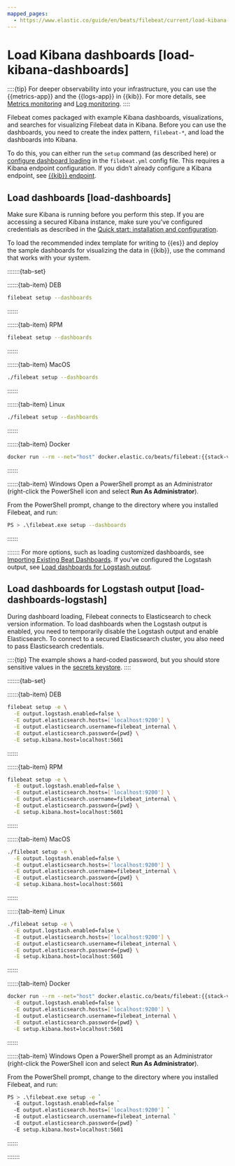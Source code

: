 ```yaml
---
mapped_pages:
  - https://www.elastic.co/guide/en/beats/filebeat/current/load-kibana-dashboards.html
---
```


# Load Kibana dashboards [load-kibana-dashboards]

::::{tip}
For deeper observability into your infrastructure, you can use the {{metrics-app}} and the {{logs-app}} in {{kib}}. For more details, see [Metrics monitoring](docs-content://solutions/observability/infra-and-hosts/analyze-infrastructure-host-metrics.md) and [Log monitoring](docs-content://solutions/observability/logs/explore-logs.md).
::::


Filebeat comes packaged with example Kibana dashboards, visualizations, and searches for visualizing Filebeat data in Kibana. Before you can use the dashboards, you need to create the index pattern, `filebeat-*`, and load the dashboards into Kibana.

To do this, you can either run the `setup` command (as described here) or [configure dashboard loading](/reference/filebeat/configuration-dashboards.md) in the `filebeat.yml` config file. This requires a Kibana endpoint configuration. If you didn’t already configure a Kibana endpoint, see [{{kib}} endpoint](/reference/filebeat/setup-kibana-endpoint.md).


## Load dashboards [load-dashboards]

Make sure Kibana is running before you perform this step. If you are accessing a secured Kibana instance, make sure you’ve configured credentials as described in the [Quick start: installation and configuration](/reference/filebeat/filebeat-installation-configuration.md).

To load the recommended index template for writing to {{es}} and deploy the sample dashboards for visualizing the data in {{kib}}, use the command that works with your system.

:::::::{tab-set}

::::::{tab-item} DEB
```sh
filebeat setup --dashboards
```
::::::

::::::{tab-item} RPM
```sh
filebeat setup --dashboards
```
::::::

::::::{tab-item} MacOS
```sh
./filebeat setup --dashboards
```
::::::

::::::{tab-item} Linux
```sh
./filebeat setup --dashboards
```
::::::

::::::{tab-item} Docker
```sh subs=true
docker run --rm --net="host" docker.elastic.co/beats/filebeat:{{stack-version}} setup --dashboards
```
::::::

::::::{tab-item} Windows
Open a PowerShell prompt as an Administrator (right-click the PowerShell icon and select **Run As Administrator**).

From the PowerShell prompt, change to the directory where you installed Filebeat, and run:

```sh
PS > .\filebeat.exe setup --dashboards
```
::::::

:::::::
For more options, such as loading customized dashboards, see [Importing Existing Beat Dashboards](http://www.elastic.co/guide/en/beats/devguide/master/import-dashboards.md). If you’ve configured the Logstash output, see [Load dashboards for Logstash output](#load-dashboards-logstash).


## Load dashboards for Logstash output [load-dashboards-logstash]

During dashboard loading, Filebeat connects to Elasticsearch to check version information. To load dashboards when the Logstash output is enabled, you need to temporarily disable the Logstash output and enable Elasticsearch. To connect to a secured Elasticsearch cluster, you also need to pass Elasticsearch credentials.

::::{tip}
The example shows a hard-coded password, but you should store sensitive values in the [secrets keystore](/reference/filebeat/keystore.md).
::::


:::::::{tab-set}

::::::{tab-item} DEB
```sh
filebeat setup -e \
  -E output.logstash.enabled=false \
  -E output.elasticsearch.hosts=['localhost:9200'] \
  -E output.elasticsearch.username=filebeat_internal \
  -E output.elasticsearch.password={pwd} \
  -E setup.kibana.host=localhost:5601
```
::::::

::::::{tab-item} RPM
```sh
filebeat setup -e \
  -E output.logstash.enabled=false \
  -E output.elasticsearch.hosts=['localhost:9200'] \
  -E output.elasticsearch.username=filebeat_internal \
  -E output.elasticsearch.password={pwd} \
  -E setup.kibana.host=localhost:5601
```
::::::

::::::{tab-item} MacOS
```sh
./filebeat setup -e \
  -E output.logstash.enabled=false \
  -E output.elasticsearch.hosts=['localhost:9200'] \
  -E output.elasticsearch.username=filebeat_internal \
  -E output.elasticsearch.password={pwd} \
  -E setup.kibana.host=localhost:5601
```
::::::

::::::{tab-item} Linux
```sh
./filebeat setup -e \
  -E output.logstash.enabled=false \
  -E output.elasticsearch.hosts=['localhost:9200'] \
  -E output.elasticsearch.username=filebeat_internal \
  -E output.elasticsearch.password={pwd} \
  -E setup.kibana.host=localhost:5601
```
::::::

::::::{tab-item} Docker
```sh subs=true
docker run --rm --net="host" docker.elastic.co/beats/filebeat:{{stack-version}} setup -e \
  -E output.logstash.enabled=false \
  -E output.elasticsearch.hosts=['localhost:9200'] \
  -E output.elasticsearch.username=filebeat_internal \
  -E output.elasticsearch.password={pwd} \
  -E setup.kibana.host=localhost:5601
```
::::::

::::::{tab-item} Windows
Open a PowerShell prompt as an Administrator (right-click the PowerShell icon and select **Run As Administrator**).

From the PowerShell prompt, change to the directory where you installed Filebeat, and run:

```sh
PS > .\filebeat.exe setup -e `
  -E output.logstash.enabled=false `
  -E output.elasticsearch.hosts=['localhost:9200'] `
  -E output.elasticsearch.username=filebeat_internal `
  -E output.elasticsearch.password={pwd} `
  -E setup.kibana.host=localhost:5601
```
::::::

:::::::
